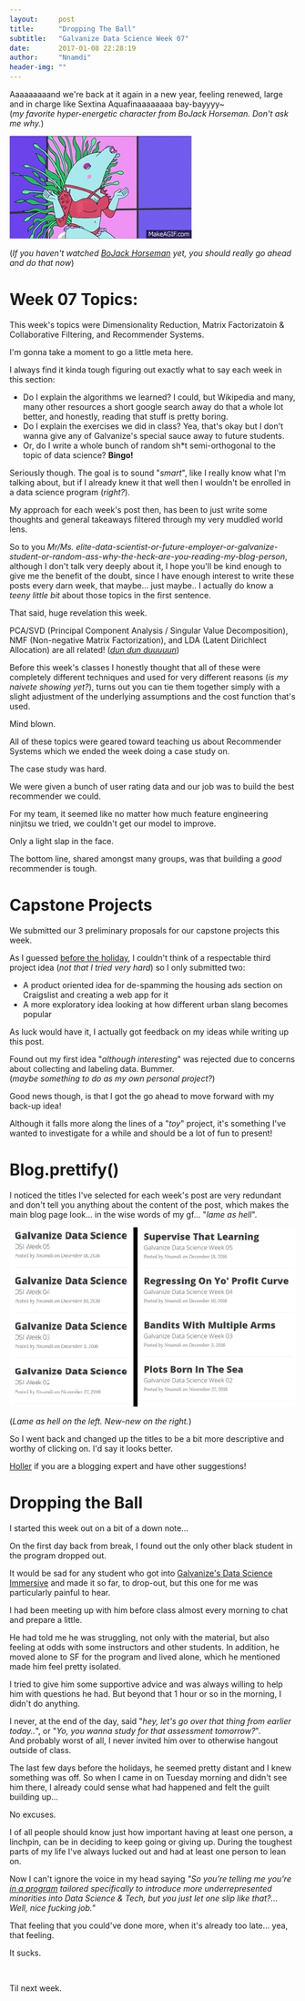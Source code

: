 ```yaml
---
layout:     post
title:      "Dropping The Ball"
subtitle:   "Galvanize Data Science Week 07"
date:       2017-01-08 22:28:19
author:     "Nnamdi"
header-img: ""
---
```


Aaaaaaaaand we're back at it again in a new year, feeling renewed, large and in charge like Sextina Aquafinaaaaaaaa bay-bayyyy~ 
<br>(_my favorite hyper-energetic character from BoJack Horseman. Don't ask me why._)

![Alt](/img/Sextina_Aquafina.gif "Sextina Aquafina")

(_If you haven't watched [BoJack Horseman](https://www.netflix.com/title/70300800) yet, you should really go ahead and do that now_)

# Week 07 Topics:
This week's topics were Dimensionality Reduction, Matrix Factorizatoin & Collaborative Filtering, and Recommender Systems.

I'm gonna take a moment to go a little meta here.

I always find it kinda tough figuring out exactly what to say each week in this section:

+ Do I explain the algorithms we learned? I could, but Wikipedia and many, many other resources a short google search away do that a whole lot better, and honestly, reading that stuff is pretty boring.
+ Do I  explain the exercises we did in class? Yea, that's okay but I don't wanna give any of Galvanize's special sauce away to future students.
+ Or, do I write a whole bunch of random sh*t semi-orthogonal to the topic of data science? **Bingo!**

Seriously though. The goal is to sound "_smart_", like I really know what I'm talking about, but if I already knew it that well then I wouldn't be enrolled in a data science program (_right?_). 

My approach for each week's post then, has been to just write some thoughts and general takeaways filtered through my very muddled world lens.

So to you _Mr/Ms. elite-data-scientist-or-future-employer-or-galvanize-student-or-random-ass-why-the-heck-are-you-reading-my-blog-person_, although I don't talk very deeply about it, I hope you'll be kind enough to give me the benefit of the doubt, since I have enough interest to write these posts every darn week, that maybe... just maybe.. I actually do know a _teeny little bit_ about those topics in the first sentence.

That said, huge revelation this week. 

PCA/SVD (Principal Component Analysis / Singular Value Decomposition), NMF (Non-negative Matrix Factorization), and LDA (Latent Dirichlect Allocation) are all related! (_[dun dun duuuuun](https://www.youtube.com/watch?v=cphNpqKpKc4)_)

Before this week's classes I honestly thought that all of these were completely different techniques and used for very different reasons (_is my naivete showing yet?_), turns out you can tie them together simply with a slight adjustment of the underlying assumptions and the cost function that's used.

Mind blown.

All of these topics were geared toward teaching us about Recommender Systems which we ended the week doing a case study on.

The case study was hard.

We were given a bunch of user rating data and our job was to build the best recommender we could.

For my team, it seemed like no matter how much feature engineering ninjitsu we tried, we couldn't get our model to improve. 

Only a light slap in the face.

The bottom line, shared amongst many groups, was that building a _good_ recommender is tough.

# Capstone Projects

We submitted our 3 preliminary proposals for our capstone projects this week.

As I guessed [before the holiday](http://nnamdioffor.com/2016/12/25/Galvanize-Data-Science/), I couldn't think of a respectable third project idea (_not that I tried very hard_) so I only submitted two:

+ A product oriented idea for de-spamming the housing ads section on Craigslist and creating a web app for it
+ A more exploratory idea looking at how different urban slang becomes popular

As luck would have it, I actually got feedback on my ideas while writing up this post.
 
Found out my first idea "_although interesting_" was rejected due to concerns about collecting and labeling data. Bummer. 
<br>(_maybe something to do as my own personal project?_)
 
Good news though, is that I got the go ahead to move forward with my back-up idea!

Although it falls more along the lines of a "_toy_" project, it's something I've wanted to investigate for a while and should be a lot of fun to present!

# Blog.prettify()

I noticed the titles I've selected for each week's post are very redundant and don't tell you anything about the content of the post, which makes the main blog page look... in the wise words of my gf... "_lame as hell_".
 
![Alt](/img/Old_New.png "Old to New")
 
(_Lame as hell on the left. New-new on the right._)

So I went back and changed up the titles to be a bit more descriptive and worthy of clicking on. I'd say it looks better.

[Holler](http://nnamdioffor.com/contact) if you are a blogging expert and have other suggestions!

# Dropping the Ball

I started this week out on a bit of a down note...

On the first day back from break, I found out the only other black student in the program dropped out. 

It would be sad for any student who got into [Galvanize's Data Science Immersive](http://www.galvanize.com/courses/data-science/) and made it so far, to drop-out, but this one for me was particularly painful to hear.

I had been meeting up with him before class almost every morning to chat and prepare a little.

He had told me he was struggling, not only with the material, but also feeling at odds with some instructors and other students. In addition, he moved alone to SF for the program and lived alone, which he mentioned made him feel pretty isolated.

I tried to give him some supportive advice and was always willing to help him with questions he had. But beyond that 1 hour or so in the morning, I didn't do anything.

I never, at the end of the day, said "_hey, let's go over that thing from earlier today.._", or "_Yo, you wanna study for that assessment tomorrow?_". 
<br>And probably worst of all, I never invited him over to otherwise hangout outside of class.

The last few days before the holidays, he seemed pretty distant and I knew something was off. So when I came in on Tuesday morning and didn't see him there, I already could sense what had happened and felt the guilt building up...

No excuses.

I of all people should know just how important having at least one person, a linchpin, can be in deciding to keep going or giving up. During the toughest parts of my life I've always lucked out and had at least one person to lean on.

Now I can't ignore the voice in my head saying _"So you're telling me you're [in a program](http://nnamdioffor.com/2016/11/12/Galvanize-Airbnb/) tailored specifically to introduce more underrepresented minorities into Data Science & Tech, but you just let one slip like that?... Well, nice fucking job."_

That feeling that you could've done more, when it's already too late... yea, that feeling.

It sucks.

<br>

Til next week. 
